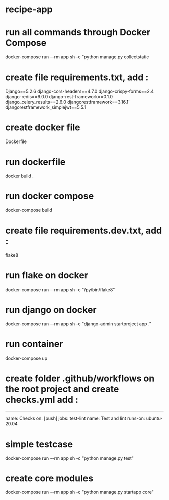 # recipe-app

# run all commands through Docker Compose

docker-compose run --rm app sh -c "python manage.py collectstatic

# create file requirements.txt, add :

Django==5.2.6
django-cors-headers==4.7.0
django-crispy-forms==2.4
django-redis==6.0.0
django-rest-framework==0.1.0
django_celery_results==2.6.0
djangorestframework==3.16.1`
djangorestframework_simplejwt==5.5.1

# create docker file

Dockerfile

# run dockerfile

docker build .

# run docker compose

docker-compose build

# create file requirements.dev.txt, add :

flake8

# run flake on docker

docker-compose run --rm app sh -c "/py/bin/flake8"

# run django on docker

docker-compose run --rm app sh -c "django-admin startproject app ."

# run container

docker-compose up

# create folder .github/workflows on the root project and create checks.yml add :

---

name: Checks
on: [push]
jobs:
test-lint
name: Test and lint
runs-on: ubuntu-20.04

# simple testcase

docker-compose run --rm app sh -c "python manage.py test"

# create core modules

docker-compose run --rm app sh -c "python manage.py startapp core"
